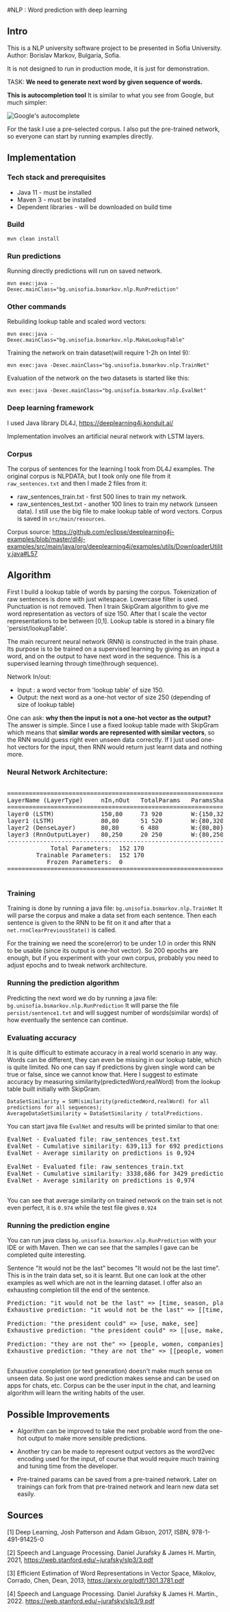 
#NLP : Word prediction with deep learning

## Intro
This is a NLP university software project
 to be presented in Sofia University.
Author: Borislav Markov, Bulgaria, Sofia.
 
It is not designed to run in production mode, it is just 
for demonstration.

TASK: **We need to generate next word by given sequence of words.**

**This is autocompletion tool**
It is similar to what you see from Google, but much simpler:

![Google's autocomplete](docs/screen.png)

For the task I use a pre-selected corpus.
I also put the pre-trained network, so everyone can 
start by running examples directly.

## Implementation
### Tech stack and prerequisites
 * Java 11 - must be installed
 * Maven 3 - must be installed
 * Dependent libraries - will be downloaded on build time
 
### Build
```shell script
mvn clean install
```

### Run predictions
Running directly predictions will run on saved network.
```shell script
mvn exec:java -Dexec.mainClass="bg.unisofia.bsmarkov.nlp.RunPrediction"
```

### Other commands
Rebuilding lookup table and scaled word vectors:
```shell script
mvn exec:java -Dexec.mainClass="bg.unisofia.bsmarkov.nlp.MakeLookupTable"
```
Training the network on train dataset(will require 1-2h on Intel 9):
```shell script
mvn exec:java -Dexec.mainClass="bg.unisofia.bsmarkov.nlp.TrainNet"
```
Evaluation of the network on the two datasets is started like this:
```shell script
mvn exec:java -Dexec.mainClass="bg.unisofia.bsmarkov.nlp.EvalNet"
```

### Deep learning framework
I used Java library DL4J, https://deeplearning4j.konduit.ai/

Implementation involves an artificial neural network with LSTM layers.

### Corpus
The corpus of sentences for the learning I took from DL4J examples.
The original corpus is NLPDATA, but I took only one file from it `raw_sentences.txt`
and then I made 2 files from it:
* raw_sentences_train.txt - first 500 lines to train my network.
* raw_sentences_test.txt - another 100 lines to train my network (unseen data).
I still use the big file to make lookup table of word vectors.
Corpus is saved in `src/main/resources`.

Corpus source:
https://github.com/eclipse/deeplearning4j-examples/blob/master/dl4j-examples/src/main/java/org/deeplearning4j/examples/utils/DownloaderUtility.java#L57

## Algorithm
First I build a lookup table of words by parsing the corpus.
Tokenization of raw sentences is done with just witespace. 
Lowercase filter is used. Punctuation is not removed.
Then I train SkipGram algorithm to give me word representation
as vectors of size 150. After that I scale the vector
representations to be between [0,1].
Lookup table is stored in a binary file 'persist/lookupTable'.

The main recurrent neural network (RNN) is constructed in the train phase.
Its purpose is to be trained on a supervised learning by giving 
as an input a word, and on the output to have next word in the sequence.
This is a supervised learning through time(through sequence).
 
Network In/out:
* Input : a word vector from 'lookup table' of size 150.
* Output: the next word as a one-hot vector of size 250 (depending of size of lookup table)

One can ask: **why then the input is not a one-hot vector as the output?**
The answer is simple. Since I use a fixed lookup table made with SkipGram
which means that **similar words are represented with similar vectors**, so
the RNN would guess right even unseen data correctly. If I just used 
one-hot vectors for the input, then RNN would return just learnt data 
and nothing more.

### Neural Network Architecture:
<pre>

======================================================================================
LayerName (LayerType)     nIn,nOut   TotalParams   ParamsShape                        
======================================================================================
layer0 (LSTM)             150,80     73 920        W:{150,320}, RW:{80,320}, b:{1,320}
layer1 (LSTM)             80,80      51 520        W:{80,320}, RW:{80,320}, b:{1,320} 
layer2 (DenseLayer)       80,80      6 480         W:{80,80}, b:{1,80}                
layer3 (RnnOutputLayer)   80,250     20 250        W:{80,250}, b:{1,250}              
--------------------------------------------------------------------------------------
            Total Parameters:  152 170
        Trainable Parameters:  152 170
           Frozen Parameters:  0
======================================================================================

</pre>

### Training
Training is done by running a java file:
`bg.unisofia.bsmarkov.nlp.TrainNet`
It will parse the corpus and make a data set from each sentence.
Then each sentence is given to the RNN to be fit on it and after that
a `net.rnnClearPreviousState()` is called.

For the training we need the score(error) to be under 1.0 in order this 
RNN to be usable (since its output is one-hot vector).
So 200 epochs are enough, but if you experiment with your own corpus, 
probably you need to adjust epochs and to tweak network architecture.

### Running the prediction algorithm
Predicting the next word we do by running a java file:
`bg.unisofia.bsmarkov.nlp.RunPrediction`
It will parse the file `persist/sentence1.txt` 
and will suggest number of words(similar words) of how eventually 
the sentence can continue.

### Evaluating accuracy
It is quite difficult to estimate accuracy in a real world scenario in any way.
Words can be different, they can even be missing in our lookup table, which is 
quite limited. No one can say if predictions by given single word can be true
or false, since we cannot know that.
Here I suggest to estimate accuracy by measuring similarity(predictedWord,realWord)
from the lookup table built initially with SkipGram.

```text
DataSetSimilarity = SUM(similarity(predictedWord,realWord) for all predictions for all sequences);
AverageDataSetSimilarity = DataSetSimilarity / totalPredictions.
```

You can start java file `EvalNet` and results will be printed similar to that one:
<pre>
EvalNet - Evaluated file: raw_sentences_test.txt
EvalNet - Cumulative similarity: 639,113 for 692 predictions
EvalNet - Average similarity on predictions is 0,924

EvalNet - Evaluated file: raw_sentences_train.txt
EvalNet - Cumulative similarity: 3338,686 for 3429 predictions
EvalNet - Average similarity on predictions is 0,974
 </pre>

You can see that average similarity on trained network on the train set is not even 
perfect, it is `0.974` while the test file gives `0.924`

### Running the prediction engine
You can run java class `bg.unisofia.bsmarkov.nlp.RunPrediction` with your IDE
or with Maven. Then we can see that the samples I gave can be completed quite 
interesting.

Sentence "It would not be the last" becomes "It would not be the last time".
This is in the train data set, so it is learnt. But one can look at the other
examples as well which are not in the learning dataset. I offer also an exhausting
completion till the end of the sentence. 

<pre>
Prediction: "it would not be the last" => [time, season, place]
Exhaustive prediction: "it would not be the last" => [[time, season, place], [., ;]]

Prediction: "the president could" => [use, make, see]
Exhaustive prediction: "the president could" => [[use, make, see], [it, john], [,, --], [times, days], [., ;]]

Prediction: "they are not the" => [people, women, companies]
Exhaustive prediction: "they are not the" => [[people, women, companies], [are, were], [not, also], [of, among], [there, here], [., ;]]

</pre>

Exhaustive completion (or text generation) doesn't make much sense on unseen data.
So just one word prediction makes sense and can be used on apps for chats, etc.
Corpus can be the user input in the chat, and learning algorithm will 
learn the writing habits of the user.

## Possible Improvements
* Algorithm can be improved to take the next probable word from the one-hot output to
make more sensible predictions.

* Another try can be made to represent output vectors as the word2vec encoding used for the input,
of course that would require much training and tuning time from the developer.

* Pre-trained params can be saved from a pre-trained network.
  Later on trainings can fork from that pre-trained network
  and learn new data set easily.

## Sources

 [1] Deep Learning, Josh Patterson and Adam Gibson, 2017, ISBN, 978-1-491-91425-0

 [2] Speech and Language Processing. Daniel Jurafsky & James H. Martin, 2021,
https://web.stanford.edu/~jurafsky/slp3/3.pdf 

 [3] Efficient Estimation of Word Representations in Vector Space, Mikolov, Corrado, Chen, Dean, 2013, https://arxiv.org/pdf/1301.3781.pdf 

 [4] Speech and Language Processing. Daniel Jurafsky & James H. Martin., 2022. https://web.stanford.edu/~jurafsky/slp3/9.pdf 

